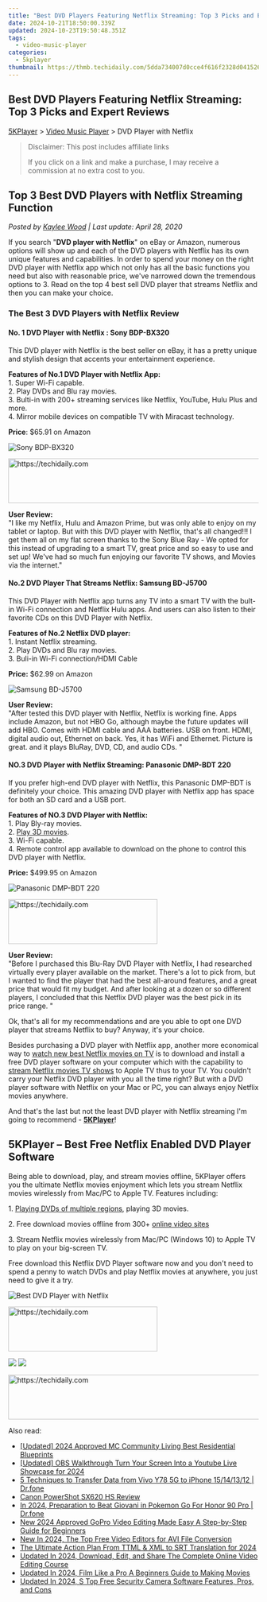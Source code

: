 ```yaml
---
title: "Best DVD Players Featuring Netflix Streaming: Top 3 Picks and Expert Reviews"
date: 2024-10-21T18:50:00.339Z
updated: 2024-10-23T19:50:48.351Z
tags:
  - video-music-player
categories:
  - 5kplayer
thumbnail: https://thmb.techidaily.com/5dda734007d0cce4f616f2328d041526d598c5a6fb318adf671f70aacd812852.jpg
---
```


## Best DVD Players Featuring Netflix Streaming: Top 3 Picks and Expert Reviews

[5KPlayer](https://tools.techidaily.com/5kplayer/products/) \> [Video Music Player](https://tools.techidaily.com/5kplayer/video-music-player/) \> DVD Player with Netflix

>  Disclaimer: This post includes affiliate links
>
>  If you click on a link and make a purchase, I may receive a commission at no extra cost to you.
>

## Top 3 Best DVD Players with Netflix Streaming Function

 _Posted by [Kaylee Wood](https://www.quora.com/profile/Amanda-Hu-21) | Last update: April 28, 2020_

If you search "**DVD player with Netflix**" on eBay or Amazon, numerous options will show up and each of the DVD players with Netflix has its own unique features and capabilities. In order to spend your money on the right DVD player with Netflix app which not only has all the basic functions you need but also with reasonable price, we've narrowed down the tremendous options to 3\. Read on the top 4 best sell DVD player that streams Netflix and then you can make your choice.

### The Best 3 DVD Players with Netflix Review

#### **No. 1 DVD Player with Netflix : Sony BDP-BX320**

This DVD player with Netflix is the best seller on eBay, it has a pretty unique and stylish design that accents your entertainment experience. 

**Features of No.1 DVD Player with Netflix App:**   
 1\. Super Wi-Fi capable.   
 2\. Play DVDs and Blu ray movies.   
 3\. Bulti-in with 200+ streaming services like Netflix, YouTube, Hulu Plus and more.   
 4\. Mirror mobile devices on compatible TV with Miracast technology. 

**Price**: $65.91 on Amazon

![Sony BDP-BX320](https://www.5kplayer.com/video-music-player/img/sony.jpg) 

<!-- affiliate ads begin -->
<a href="https://aligracehair.sjv.io/c/5597632/1997662/19272" target="_top" id="1997662">
  <img src="//a.impactradius-go.com/display-ad/19272-1997662" border="0" alt="https://techidaily.com" width="728" height="90"/>
</a>
<img height="0" width="0" src="https://aligracehair.sjv.io/i/5597632/1997662/19272" style="position:absolute;visibility:hidden;" border="0" />
<!-- affiliate ads end -->

**User Review:**   
"I like my Netflix, Hulu and Amazon Prime, but was only able to enjoy on my tablet or laptop. But with this DVD player with Netflix, that's all changed!!! I get them all on my flat screen thanks to the Sony Blue Ray - We opted for this instead of upgrading to a smart TV, great price and so easy to use and set up! We've had so much fun enjoying our favorite TV shows, and Movies via the internet."

#### **No.2 DVD Player That Streams Netflix: Samsung BD-J5700**

This DVD Player with Netflix app turns any TV into a smart TV with the bult-in Wi-Fi connection and Netflix Hulu apps. And users can also listen to their favorite CDs on this DVD Player with Netflix.

 **Features of No.2 Netflix DVD player:**   
 1\. Instant Netflix streaming.  
 2\. Play DVDs and Blu ray movies.   
 3\. Buli-in Wi-Fi connection/HDMI Cable

**Price:** $62.99 on Amazon

![Samsung BD-J5700](https://www.5kplayer.com/video-music-player/img/samsung.jpg) 

**User Review:**   
"After tested this DVD player with Netflix, Netflix is working fine. Apps include Amazon, but not HBO Go, although maybe the future updates will add HBO. Comes with HDMI cable and AAA batteries. USB on front. HDMI, digital audio out, Ethernet on back. Yes, it has WiFi and Ethernet. Picture is great. and it plays BluRay, DVD, CD, and audio CDs. "

#### **NO.3 DVD Player with Netflix Streaming: Panasonic DMP-BDT 220**

If you prefer high-end DVD player with Netflix, this Panasonic DMP-BDT is definitely your choice. This amazing DVD player with Netflix app has space for both an SD card and a USB port. 

**Features of NO.3 DVD Player with Netflix:**   
 1\. Play Bly-ray movies.  
 2\. [Play 3D movies](https://tools.techidaily.com/5kplayer/video-music-player/).  
 3\. Wi-Fi capable.  
 4\. Remote control app available to download on the phone to control this DVD player with Netflix. 

**Price:** $499.95 on Amazon

![Panasonic DMP-BDT 220](https://www.5kplayer.com/video-music-player/img/panasonic.jpg) 

<!-- affiliate ads begin -->
<a href="https://laganoo.pxf.io/c/5597632/1528685/16446" target="_top" id="1528685">
  <img src="//a.impactradius-go.com/display-ad/16446-1528685" border="0" alt="https://techidaily.com" width="300" height="90"/>
</a>
<img height="0" width="0" src="https://laganoo.pxf.io/i/5597632/1528685/16446" style="position:absolute;visibility:hidden;" border="0" />
<!-- affiliate ads end -->

**User Review:**   
"Before I purchased this Blu-Ray DVD Player with Netflix, I had researched virtually every player available on the market. There's a lot to pick from, but I wanted to find the player that had the best all-around features, and a great price that would fit my budget. And after looking at a dozen or so different players, I concluded that this Netflix DVD player was the best pick in its price range. "

 Ok, that's all for my recommendations and are you able to opt one DVD player that streams Netflix to buy? Anyway, it's your choice. 

Besides purchasing a DVD player with Netflix app, another more economical way to [watch new best Netflix movies on TV](https://tools.techidaily.com/5kplayer/airplay/) is to download and install a free DVD player software on your computer which with the capability to [stream Netflix movies TV shows](https://tools.techidaily.com/5kplayer/airplay/) to Apple TV thus to your TV. You couldn't carry your Netflix DVD player with you all the time right? But with a DVD player software with Netflix on your Mac or PC, you can always enjoy Netflix movies anywhere. 

 And that's the last but not the least DVD player with Netflix streaming I'm going to recommend - **[5KPlayer](https://tools.techidaily.com/5kplayer/products/)**! 

## 5KPlayer – Best Free Netflix Enabled DVD Player Software

Being able to download, play, and stream movies offline, 5KPlayer offers you the ultimate Netflix movies enjoyment which lets you stream Netflix movies wirelessly from Mac/PC to Apple TV. Features including: 

1\. [Playing DVDs of multiple regions](https://tools.techidaily.com/5kplayer/video-music-player/), playing 3D movies. 

2\. Free download movies offline from 300+ [online video sites](https://tools.techidaily.com/5kplayer/youtube-download/)

3\. Stream Netflix movies wirelessly from Mac/PC (Windows 10) to Apple TV to play on your big-screen TV. 

 Free download this Netflix DVD Player software now and you don't need to spend a penny to watch DVDs and play Netflix movies at anywhere, you just need to give it a try. 

![Best DVD Player with Netflix](https://www.5kplayer.com/video-music-player/img/dvd-movie-player.png)

<!-- affiliate ads begin -->
<a href="https://aligracehair.sjv.io/c/5597632/1925484/19272" target="_top" id="1925484">
  <img src="//a.impactradius-go.com/display-ad/19272-1925484" border="0" alt="https://techidaily.com" width="300" height="90"/>
</a>
<img height="0" width="0" src="https://aligracehair.sjv.io/i/5597632/1925484/19272" style="position:absolute;visibility:hidden;" border="0" />
<!-- affiliate ads end -->

[![](https://www.5kplayer.com/video-music-player/../button/freedownwhitewin.png)](https://tools.techidaily.com/5kplayer/products/) [![](https://www.5kplayer.com/video-music-player/../button/freedownwhitemac.png)](https://tools.techidaily.com/5kplayer/products/)

<!-- affiliate ads begin -->
<a href="https://imp.i357552.net/c/5597632/947746/11832" target="_top" id="947746">
  <img src="//a.impactradius-go.com/display-ad/11832-947746" border="0" alt="https://techidaily.com" width="728" height="90"/>
</a>
<img height="0" width="0" src="https://imp.i357552.net/i/5597632/947746/11832" style="position:absolute;visibility:hidden;" border="0" />
<!-- affiliate ads end -->

<ins class="adsbygoogle"
     style="display:block"
     data-ad-format="autorelaxed"
     data-ad-client="ca-pub-7571918770474297"
     data-ad-slot="1223367746"></ins>

<ins class="adsbygoogle"
     style="display:block"
     data-ad-client="ca-pub-7571918770474297"
     data-ad-slot="8358498916"
     data-ad-format="auto"
     data-full-width-responsive="true"></ins>

<span class="atpl-alsoreadstyle">Also read:</span>
<div><ul>
<li><a href="https://on-screen-recording.techidaily.com/updated-2024-approved-mc-community-living-best-residential-blueprints/"><u>[Updated] 2024 Approved MC Community Living Best Residential Blueprints</u></a></li>
<li><a href="https://youtube-lab.techidaily.com/ed-obs-walkthrough-turn-your-screen-into-a-youtube-live-showcase-for-2024/"><u>[Updated] OBS Walkthrough Turn Your Screen Into a Youtube Live Showcase for 2024</u></a></li>
<li><a href="https://blog-min.techidaily.com/5-techniques-to-transfer-data-from-vivo-y78-5g-to-iphone-15141312-drfone-by-drfone-transfer-from-android-transfer-from-android/"><u>5 Techniques to Transfer Data from Vivo Y78 5G to iPhone 15/14/13/12 | Dr.fone</u></a></li>
<li><a href="https://buynow-help.techidaily.com/canon-powershot-sx620-hs-review/"><u>Canon PowerShot SX620 HS Review</u></a></li>
<li><a href="https://pokemon-go-android.techidaily.com/in-2024-preparation-to-beat-giovani-in-pokemon-go-for-honor-90-pro-drfone-by-drfone-virtual-android/"><u>In 2024, Preparation to Beat Giovani in Pokemon Go For Honor 90 Pro | Dr.fone</u></a></li>
<li><a href="https://video-ai-editor.techidaily.com/new-2024-approved-gopro-video-editing-made-easy-a-step-by-step-guide-for-beginners/"><u>New 2024 Approved GoPro Video Editing Made Easy A Step-by-Step Guide for Beginners</u></a></li>
<li><a href="https://video-ai-editor.techidaily.com/new-in-2024-the-top-free-video-editors-for-avi-file-conversion/"><u>New In 2024, The Top Free Video Editors for AVI File Conversion</u></a></li>
<li><a href="https://some-tips.techidaily.com/the-ultimate-action-plan-from-ttml-and-xml-to-srt-translation-for-2024/"><u>The Ultimate Action Plan From TTML & XML to SRT Translation for 2024</u></a></li>
<li><a href="https://video-ai-editor.techidaily.com/updated-in-2024-download-edit-and-share-the-complete-online-video-editing-course/"><u>Updated In 2024, Download, Edit, and Share The Complete Online Video Editing Course</u></a></li>
<li><a href="https://video-ai-editor.techidaily.com/updated-in-2024-film-like-a-pro-a-beginners-guide-to-making-movies/"><u>Updated In 2024, Film Like a Pro A Beginners Guide to Making Movies</u></a></li>
<li><a href="https://video-ai-editor.techidaily.com/updated-in-2024-s-top-free-security-camera-software-features-pros-and-cons/"><u>Updated In 2024, S Top Free Security Camera Software Features, Pros, and Cons</u></a></li>
</ul></div>

